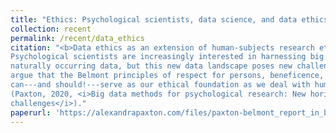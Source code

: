 ```yaml
---
title: "Ethics: Psychological scientists, data science, and data ethics"
collection: recent
permalink: /recent/data_ethics
citation: "<b>Data ethics as an extension of human-subjects research ethics</b>:
Psychological scientists are increasingly interested in harnessing big data and
naturally occurring data, but this new data landscape poses new challenges. I
argue that the Belmont principles of respect for persons, beneficence, and justice
can---and should!---serve as our ethical foundation as we deal with human-derived data
(Paxton, 2020, <i>Big data methods for psychological research: New horizons and
challenges</i>)."
paperurl: 'https://alexandrapaxton.com/files/paxton-belmont_report_in_big_data-accepted.pdf'
---
```

